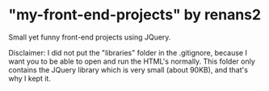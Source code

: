 # "my-front-end-projects" by renans2
Small yet funny front-end projects using JQuery.

Disclaimer: I did not put the "libraries" folder in the .gitignore, because I want you to be able to open and run the HTML's normally. This folder only contains the JQuery library which is very small (about 90KB), and that's why I kept it.
